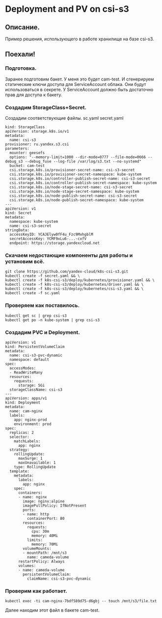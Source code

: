 # Deployment and PV on csi-s3

## Описание.
Пример решения, использующего в работе хранилище на базе csi-s3.

## Поехали!

### Подготовка.
Заранее подготовим бакет. У меня это будет cam-test. И сгенерируем статические ключи доступа для ServiceAccount облака. Они будут использоваться в секрете. У ServiceAccount должно быть достаточно прав для доступа к бакету.

### Создадим StorageClass+Secret.
Создадим соответствующие файлы.
sc.yaml
secret.yaml

```
kind: StorageClass
apiVersion: storage.k8s.io/v1
metadata:
  name: csi-s3
provisioner: ru.yandex.s3.csi
parameters:
  mounter: geesefs
  options: "--memory-limit=1000 --dir-mode=0777 --file-mode=0666 --debug_s3 --debug_fuse --log-file /var/log/s3.txt --no-systemd"
  bucket: cam-test
  csi.storage.k8s.io/provisioner-secret-name: csi-s3-secret
  csi.storage.k8s.io/provisioner-secret-namespace: kube-system
  csi.storage.k8s.io/controller-publish-secret-name: csi-s3-secret
  csi.storage.k8s.io/controller-publish-secret-namespace: kube-system
  csi.storage.k8s.io/node-stage-secret-name: csi-s3-secret
  csi.storage.k8s.io/node-stage-secret-namespace: kube-system
  csi.storage.k8s.io/node-publish-secret-name: csi-s3-secret
  csi.storage.k8s.io/node-publish-secret-namespace: kube-system
---
apiVersion: v1
kind: Secret
metadata:
  namespace: kube-system
  name: csi-s3-secret
stringData:
  accessKeyID: YCAJElyw0fF4u_Fzc9MxhgblM
  secretAccessKey: YCMF9xLu6-...-cxfV
  endpoint: https://storage.yandexcloud.net
```

### Скачаем недостающие компоненты для работы и установим всё.
```
git clone https://github.com/yandex-cloud/k8s-csi-s3.git
kubectl create -f secret.yaml && \
kubectl create -f k8s-csi-s3/deploy/kubernetes/provisioner.yaml && \
kubectl create -f k8s-csi-s3/deploy/kubernetes/driver.yaml && \
kubectl create -f k8s-csi-s3/deploy/kubernetes/csi-s3.yaml && \
kubectl create -f sc.yaml
```
### Проверяем как поставилось.
```
kubectl get sc | grep csi-s3
kubectl get po -n kube-system | grep csi-s3
```

### Создадим PVC и Deployment.
```
apiVersion: v1
kind: PersistentVolumeClaim
metadata:
  name: csi-s3-pvc-dynamic
  namespace: default
spec:
  accessModes:
  - ReadWriteMany
  resources:
    requests:
      storage: 5Gi
  storageClassName: csi-s3
---
apiVersion: apps/v1
kind: Deployment
metadata:
  name: cam-nginx
  labels: 
    app: nginx-prod 
    environment: prod
spec:
  replicas: 2
  selector:
    matchLabels:
      app: nginx
  strategy: 
    rollingUpdate:
      maxSurge: 1
      maxUnavailable: 1
    type: RollingUpdate
  template:
    metadata:
      labels:
        app: nginx
    spec:
      containers:
      - name: nginx
        image: nginx:alpine
        imagePullPolicy: IfNotPresent
        ports: 
        - name: http
          containerPort: 80
        resources: 
          requests: 
            cpu: 30m
            memory: 40Mi 
          limits: 
            memory: 70Mi
        volumeMounts: 
        - mountPath: /mnt/s3 
          name: cameda-volume
      restartPolicy: Always
      volumes: 
      - name: cameda-volume 
        persistentVolumeClaim: 
          claimName: csi-s3-pvc-dynamic
```

### Проверим как работает.
```
kubectl exec -ti cam-nginx-7bdf589d75-d6gbj -- touch /mnt/s3/file.txt
```
Далее находим этот файл в бакете cam-test.
